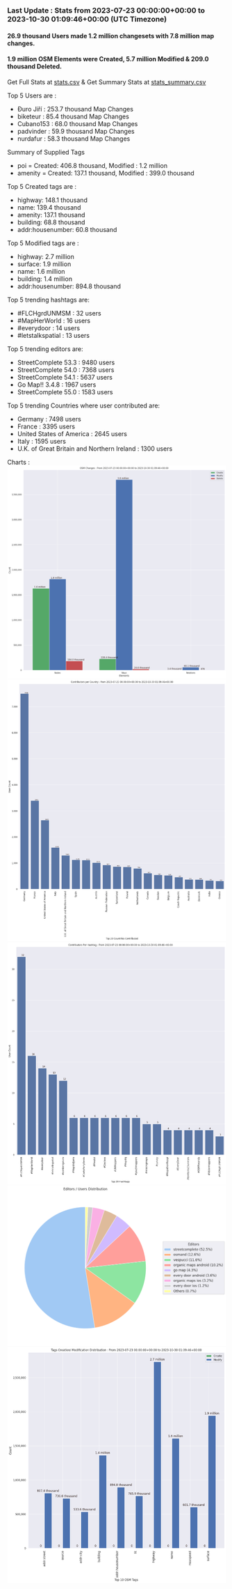 ### Last Update : Stats from 2023-07-23 00:00:00+00:00 to 2023-10-30 01:09:46+00:00 (UTC Timezone)

#### 26.9 thousand Users made 1.2 million changesets with 7.8 million map changes.
#### 1.9 million OSM Elements were Created, 5.7 million Modified & 209.0 thousand Deleted.
Get Full Stats at [stats.csv](/stats/fieldmappers/Weekly/stats.csv)
 & Get Summary Stats at [stats_summary.csv](/stats/fieldmappers/Weekly/stats_summary.csv)

Top 5 Users are : 
- Đuro Jiří : 253.7 thousand Map Changes
- biketeur : 85.4 thousand Map Changes
- Cubano153 : 68.0 thousand Map Changes
- padvinder : 59.9 thousand Map Changes
- nurdafur : 58.3 thousand Map Changes

Summary of Supplied Tags
- poi = Created: 406.8 thousand, Modified : 1.2 million
- amenity = Created: 137.1 thousand, Modified : 399.0 thousand


Top 5 Created tags are :
- highway: 148.1 thousand
- name: 139.4 thousand
- amenity: 137.1 thousand
- building: 68.8 thousand
- addr:housenumber: 60.8 thousand


Top 5 Modified tags are :
- highway: 2.7 million
- surface: 1.9 million
- name: 1.6 million
- building: 1.4 million
- addr:housenumber: 894.8 thousand


Top 5 trending hashtags are:
- #FLCHgrdUNMSM : 32 users
- #MapHerWorld : 16 users
- #everydoor : 14 users
- #letstalkspatial : 13 users


Top 5 trending editors are:
- StreetComplete 53.3 : 9480 users
- StreetComplete 54.0 : 7368 users
- StreetComplete 54.1 : 5637 users
- Go Map!! 3.4.8 : 1967 users
- StreetComplete 55.0 : 1583 users


Top 5 trending Countries where user contributed are:
- Germany : 7498 users
- France : 3395 users
- United States of America : 2645 users
- Italy : 1595 users
- U.K. of Great Britain and Northern Ireland : 1300 users


 Charts : 
![Alt text](./stats_osm_changes.png) 
![Alt text](./stats_users_per_country.png) 
![Alt text](./stats_users_per_hashtag.png) 
![Alt text](./stats_editors_pie_chart.png) 
![Alt text](./stats_tags.png) 
